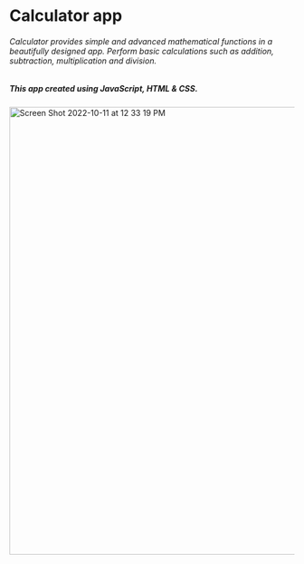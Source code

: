 <h1>Calculator app </h>

<h6>Calculator provides simple and advanced mathematical functions in a beautifully designed app.
Perform basic calculations such as addition, subtraction, multiplication and division.</h6>

<h5>This app created using JavaScript, HTML & CSS.</h5>


<img width="790" alt="Screen Shot 2022-10-11 at 12 33 19 PM" src="https://user-images.githubusercontent.com/75501058/195018680-0499ab16-037d-4352-9b9e-2ca9038977ac.png">
